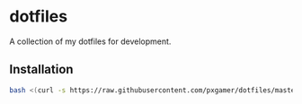 # dotfiles

A collection of my dotfiles for development.

## Installation

```sh
bash <(curl -s https://raw.githubusercontent.com/pxgamer/dotfiles/master/install-linux.sh)
```

